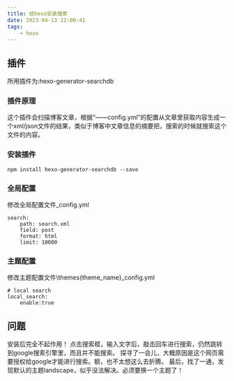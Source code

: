 ```yaml
---
title: 给hexo安装搜索
date: 2023-04-13 22:00:41
tags: 
    - hexo
---
```


## 插件
所用插件为:hexo-generator-searchdb

### 插件原理
这个插件会扫描博客文章，根据“——config.yml”的配置从文章里获取内容生成一个xml/json文件的结果，类似于博客中文章信息的摘要把，搜索的时候就搜索这个文件的内容。

### 安装插件
`npm install hexo-generator-searchdb --save`

### 全局配置
修改全局配置文件_config.yml
```
search:
    path: search.xml
    field: post
    format: html
    limit: 10000
```

### 主题配置
修改主题配置文件\themes\{theme_name}\_config.yml
```
# local search
local_search:
    enable:true
```

## 问题
安装后完全不起作用！
点击搜索框，输入文字后，敲击回车进行搜索，仍然跳转到google搜索引擎里，而且并不能搜索。
探寻了一会儿，大概原因是这个网页需要授权给google才能进行搜索。额，也不太想这么去折腾。
最后，找了一通，发现默认的主题landscape，似乎没法解决。必须要换一个主题了！